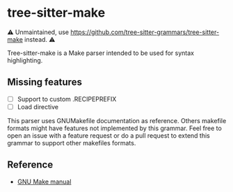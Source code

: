 # tree-sitter-make

⚠️  Unmaintained, use https://github.com/tree-sitter-grammars/tree-sitter-make instead. ⚠️

Tree-sitter-make is a Make parser intended to be used for syntax highlighting.

## Missing features
- [ ] Support to custom .RECIPEPREFIX
- [ ] Load directive

This parser uses GNUMakefile documentation as reference. Others makefile formats
might have features not implemented by this grammar. Feel free to open an issue
with a feature request or do a pull request to extend this grammar to support
other makefiles formats.

## Reference
* [GNU Make manual](https://www.gnu.org/software/make/manual/html_node/index.html)
